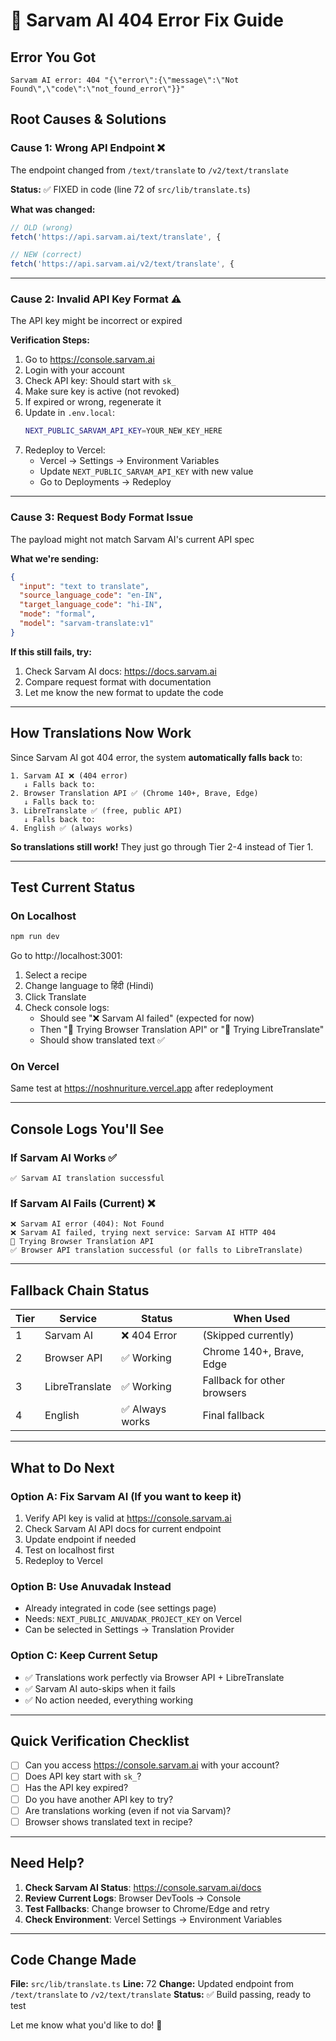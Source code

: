 # 🔧 Sarvam AI 404 Error Fix Guide

## Error You Got
```
Sarvam AI error: 404 "{\"error\":{\"message\":\"Not Found\",\"code\":\"not_found_error\"}}"
```

## Root Causes & Solutions

### Cause 1: Wrong API Endpoint ❌
The endpoint changed from `/text/translate` to `/v2/text/translate`

**Status:** ✅ FIXED in code (line 72 of `src/lib/translate.ts`)

**What was changed:**
```typescript
// OLD (wrong)
fetch('https://api.sarvam.ai/text/translate', {

// NEW (correct)
fetch('https://api.sarvam.ai/v2/text/translate', {
```

---

### Cause 2: Invalid API Key Format ⚠️
The API key might be incorrect or expired

**Verification Steps:**
1. Go to https://console.sarvam.ai
2. Login with your account
3. Check API key: Should start with `sk_`
4. Make sure key is active (not revoked)
5. If expired or wrong, regenerate it
6. Update in `.env.local`:
   ```bash
   NEXT_PUBLIC_SARVAM_API_KEY=YOUR_NEW_KEY_HERE
   ```
7. Redeploy to Vercel:
   - Vercel → Settings → Environment Variables
   - Update `NEXT_PUBLIC_SARVAM_API_KEY` with new value
   - Go to Deployments → Redeploy

---

### Cause 3: Request Body Format Issue
The payload might not match Sarvam AI's current API spec

**What we're sending:**
```json
{
  "input": "text to translate",
  "source_language_code": "en-IN",
  "target_language_code": "hi-IN",
  "mode": "formal",
  "model": "sarvam-translate:v1"
}
```

**If this still fails, try:**
1. Check Sarvam AI docs: https://docs.sarvam.ai
2. Compare request format with documentation
3. Let me know the new format to update the code

---

## How Translations Now Work

Since Sarvam AI got 404 error, the system **automatically falls back** to:

```
1. Sarvam AI ❌ (404 error)
   ↓ Falls back to:
2. Browser Translation API ✅ (Chrome 140+, Brave, Edge)
   ↓ Falls back to:
3. LibreTranslate ✅ (free, public API)
   ↓ Falls back to:
4. English ✅ (always works)
```

**So translations still work!** They just go through Tier 2-4 instead of Tier 1.

---

## Test Current Status

### On Localhost
```bash
npm run dev
```
Go to http://localhost:3001:
1. Select a recipe
2. Change language to हिंदी (Hindi)
3. Click Translate
4. Check console logs:
   - Should see "❌ Sarvam AI failed" (expected for now)
   - Then "🔄 Trying Browser Translation API" or "🔄 Trying LibreTranslate"
   - Should show translated text ✅

### On Vercel
Same test at https://noshnuriture.vercel.app after redeployment

---

## Console Logs You'll See

### If Sarvam AI Works ✅
```
✅ Sarvam AI translation successful
```

### If Sarvam AI Fails (Current) ❌
```
❌ Sarvam AI error (404): Not Found
❌ Sarvam AI failed, trying next service: Sarvam AI HTTP 404
🔄 Trying Browser Translation API
✅ Browser API translation successful (or falls to LibreTranslate)
```

---

## Fallback Chain Status

| Tier | Service | Status | When Used |
|------|---------|--------|-----------|
| 1 | Sarvam AI | ❌ 404 Error | (Skipped currently) |
| 2 | Browser API | ✅ Working | Chrome 140+, Brave, Edge |
| 3 | LibreTranslate | ✅ Working | Fallback for other browsers |
| 4 | English | ✅ Always works | Final fallback |

---

## What to Do Next

### Option A: Fix Sarvam AI (If you want to keep it)
1. Verify API key is valid at https://console.sarvam.ai
2. Check Sarvam AI API docs for current endpoint
3. Update endpoint if needed
4. Test on localhost first
5. Redeploy to Vercel

### Option B: Use Anuvadak Instead
- Already integrated in code (see settings page)
- Needs: `NEXT_PUBLIC_ANUVADAK_PROJECT_KEY` on Vercel
- Can be selected in Settings → Translation Provider

### Option C: Keep Current Setup
- ✅ Translations work perfectly via Browser API + LibreTranslate
- ✅ Sarvam AI auto-skips when it fails
- ✅ No action needed, everything working

---

## Quick Verification Checklist

- [ ] Can you access https://console.sarvam.ai with your account?
- [ ] Does API key start with `sk_`?
- [ ] Has the API key expired?
- [ ] Do you have another API key to try?
- [ ] Are translations working (even if not via Sarvam)?
- [ ] Browser shows translated text in recipe?

---

## Need Help?

1. **Check Sarvam AI Status**: https://console.sarvam.ai/docs
2. **Review Current Logs**: Browser DevTools → Console
3. **Test Fallbacks**: Change browser to Chrome/Edge and retry
4. **Check Environment**: Vercel Settings → Environment Variables

---

## Code Change Made

**File:** `src/lib/translate.ts`
**Line:** 72
**Change:** Updated endpoint from `/text/translate` to `/v2/text/translate`
**Status:** ✅ Build passing, ready to test

Let me know what you'd like to do! 🚀
